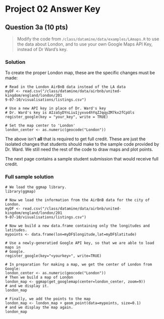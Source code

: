 # Project 02 Answer Key

## Question 3a (10 pts)
> Modify the code from `/class/datamine/data/examples/LAmaps.R` to use the data
about London, and to use your own Google Maps API Key, instead of Dr Ward’s
key.

### Solution
To create the proper London map, these are the specific changes must be made:

```{r}
# Read in the London AirBnB data instead of the LA data
myDF <- read.csv("/class/datamine/data/airbnb/united-kingdom/england/london/201
9-07-10/visualisations/listings.csv")

# Use a new API key in place of Dr. Ward's key
# Dr. Ward's key is AIzaSyDYnLiu1jyxvo4hYqZJqqyZM7kx2fCpUls
register_google(key = "your_key", write = TRUE)

# Set the map center to 'London'
london_center <- as.numeric(geocode("London"))
```

The above isn't __all__ that is required to get full credit. These are just the
isolated changes that students should make to the sample code provided by Dr.
Ward. We still need the rest of the code to draw maps and plot points.

The next page contains a sample student submission that would receive full
credit.


### Full sample solution 
```{r}
# We load the ggmap library.
library(ggmap)

# Now we load the information from the AirBnB data for the city of London.
myDF <- read.csv("/class/datamine/data/airbnb/united-kingdom/england/london/201
9-07-10/visualisations/listings.csv")

# Now we build a new data.frame containing only the longitudes and latitudes.
mypoints <- data.frame(lon=myDF$longitude,lat=myDF$latitude)

# Use a newly-generatied Google API key, so that we are able to load maps in
# Google.
register_google(key="<yourkey>", write=TRUE)

# In preparation for making a map, we get the center of London from Google:
london_center <- as.numeric(geocode("London"))
# Then we build a map of London
london_map <- ggmap(get_googlemap(center=london_center, zoom=9))
# and we display it.
london_map
```

```{r}
# Finally, we add the points to the map
london_map <- london_map + geom_point(data=mypoints, size=0.1)
# and we display the map again.
london_map
```
